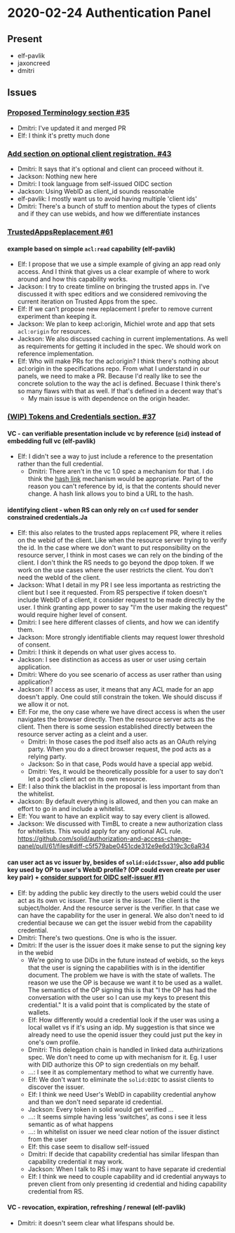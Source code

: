 # 2020-02-24 Authentication Panel

## Present

* elf-pavlik
* jaxoncreed
* dmitri

## Issues

### [Proposed Terminology section #35](https://github.com/solid/authentication-panel/pull/35)

 - Dmitri: I've updated it and merged PR
 - Elf: I think it's pretty much done

### [Add section on optional client registration. #43](https://github.com/solid/authentication-panel/pull/43)

 - Dmitri: It says that it's optional and client can proceed without it.
 - Jackson: Nothing new here
 - Dmitri: I took language from self-issued OIDC section
 - Jackson: Using WebID as client_id sounds reasonable
 - elf-pavlik: I mostly want us to avoid having multiple 'client ids'
 - Dmitri: There's a bunch of stuff to mention about the types of clients and if they can use webids, and how we differentiate instances

### [TrustedAppsReplacement #61](https://github.com/solid/authorization-and-access-change-panel/pull/61)

#### example based on simple `acl:read` capability (elf-pavlik)

 - Elf: I propose that we use a simple example of giving an app read only access. And I think that gives us a clear example of where to work around and how this capability works.
 - Jackson: I try to create timline on bringing the trusted apps in. I've discussed it with spec editiors and we considered remivoving the current iteration on Trusted Apps from the spec. 
 - Elf: If we can't propose new replacement I prefer to remove current experiment than keeping it.
 - Jackson: We plan to keep acl:origin, Michiel wrote and app that sets `acl:origin` for resources.
 - Jackson: We also discussed caching in current implementations. As well as requirements for getting it included in the spec. We should work on reference implementation.
 - Elf: Who will make PRs for the acl:origin? I think there's nothing about acl:origin in the specifications repo. From what I understand in our panels, we need to make a PR. Because I'd really like to see the concrete solution to the way the acl is defined. Becuase I think there's so many flaws with that as well. If that's defined in a decent way that's 
     - My main issue is with dependence on the origin header.

### [(WIP) Tokens and Credentials section. #37](https://github.com/solid/authentication-panel/pull/37)

#### VC - can verifiable presentation include vc by reference (`@id`) instead of embedding full vc (elf-pavlik)
 - Elf: I didn't see a way to just include a reference to the presentation rather than the full credential.
     - Dmitri: There aren't in the vc 1.0 spec a mechanism for that. I do think the [hash link](https://tools.ietf.org/html/draft-sporny-hashlink-04) mechanism would be appropriate. Part of the reason you can't reference by id, is that the contents should never change. A hash link allows you to bind a URL to the hash.

#### identifying client - when RS can only rely on `cnf` used for sender constrained credentials.Ja
 - Elf: this also relates to the trusted apps replacement PR, where it relies on the webid of the client. Like when the resource server trying to verify the id. In the case where we don't want to put responsibility on the resource server, I think in most cases we can rely on the binding of the client. I don't think the RS needs to go beyond the dpop token. If we work on the use cases where the user restricts the client. You don't need the webId of the client.
 - Jackson: What I detail in my PR I see less importanta as restricting the client but I see it requested. From RS perspective if token doesn't include WebID of a client, it consider request to be made directly by the user. I think granting app power to say "I'm the user making the request" would require higher level of consent.
 - Dmitri: I see here different classes of clients, and how we can identify them.
 - Jackson: More strongly identifiable clients may request lower threshold of consent.
 - Dmitri: I think it depends on what user gives access to.
 - Jackson: I see distinction as access as user or user using certain application.
 - Dmitri: Where do you see scenario of access as user rather than using application?
 - Jackson: If I access as user, it means that any ACL made for an app doesn't apply. One could still constrain the token. We should discuss if we allow it or not.
 - Elf: For me, the ony case where we have direct access is when the user navigates the browser directly. Then the resource server acts as the client. Then there is some session established directly between the resource server acting as a cleint and a user.
     - Dmitri: In those cases the pod itself also acts as an OAuth relying party. When you do a direct browser request, the pod acts as a relying party.
     - Jackson: So in that case, Pods would have a special app webid.
     - Dmitri: Yes, it would be theoretically possible for a user to say don't let a pod's client act on its own resource.
 - Elf: I also think the blacklist in the proposal is less important from than the whitelist.
 - Jackson: By default everything is allowed, and then you can make an effort to go in and include a whitelist.
 - Elf: You want to have an explicit way to say every client is allowed.
 - Jackson: We discussed with TimBL to create a new authorization class for whitelists. This would apply for any optional ACL rule. https://github.com/solid/authorization-and-access-change-panel/pull/61/files#diff-c5f579abe0451cde312e9e6d319c3c6aR34
 
#### can user act as vc issuer by, besides of `solid:oidcIssuer`, also add public key used by OP to user's WebID profile? (OP could even create per user key pair) + [consider support for OIDC self-issuer #11](https://github.com/solid/authentication-panel/issues/11)

 - Elf: by adding the public key directly to the users webid could the user act as its own vc issuer. The user is the issuer. The client is the subject/holder. And the resource server is the verifier. In that case we can have the capability for the user in general. We also don't need to id credential because we can get the issuer webid from the capability credential.
 - Dmitri: There's two questions. One is who is the issuer. 
 - Dmitri: If the user is the issuer does it make sense to put the signing key in the webid
     - We're going to use DiDs in the future instead of webids, so the keys that the user is signing the capabilities with is in the identifier document. The problem we have is with the state of wallets. The reason we use the OP is because we want it to be used as a wallet. The semantics of the OP signing this is that "I the OP has had the conversation with the user so I can use my keys to present this credential." It is a valid point that is complicated by the state of wallets.
     - Elf: How differently would a credential look if the user was using a local wallet vs if it's using an idp. My suggestion is that since we already need to use the openid issuer they could just put the key in one's own profile.
     - Dmitri: This delegation chain is handled in linked data authirizations spec. We don't need to come up with mechanism for it. Eg. I user with DID authorize this OP to sign credentials on my behalf.
     - ...: I see it as complementary method to what we currently have.
     - Elf: We don't want to eliminate the `solid:OIDC` to assist clients to discover the issuer.
     - Elf: I think we need User's WebID in capability credential anyhow and than we don't need separate id credential.
     - Jackson: Every token in solid would get verified ...
     - ...: It seems simple having less 'switches', as cons i see it less semantic as of what happens
     - ...: In whitelist on issuer we need clear notion of the issuer distinct from the user
     - Elf: this case seem to disallow self-issued
     - Dmitri: If decide that capability credential has similar lifespan than capability credential it may work.
     - Jackson: When I talk to RS i may want to have separate id credential
     - Elf: I think we need to couple capability and id credential anyways to preven client from only presenting id credential and hiding capability credential from RS.

#### VC - revocation, expiration, refreshing / renewal (elf-pavlik)
  - Dmitri: it doesn't seem clear what lifespans should be.
